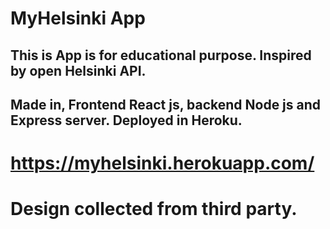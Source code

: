 # MyHelsinki App

## This is App is for educational purpose. Inspired by open Helsinki API. 

## Made in, Frontend React js, backend Node js and Express server. Deployed in Heroku.

# https://myhelsinki.herokuapp.com/

# Design collected from third party.
